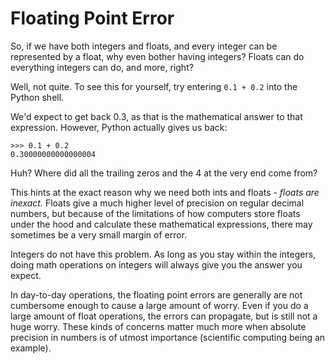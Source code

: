 # Floating Point Error

So, if we have both integers and floats, and every integer can be represented
by a float, why even bother having integers? Floats can do everything
integers can do, and more, right?

Well, not quite. To see this for yourself, try entering `0.1 + 0.2` into
the Python shell.

We'd expect to get back 0.3, as that is the mathematical answer to that expression.
However, Python actually gives us back:
```
>>> 0.1 + 0.2
0.30000000000000004
```
Huh? Where did all the trailing zeros and the 4 at the very end come from?

This hints at the exact reason why we need both ints and floats - *floats are inexact.*
Floats give a much higher level of precision on regular decimal numbers, but
because of the limitations of how computers store floats under the hood and
calculate these mathematical expressions, there may sometimes be a very small
margin of error.

Integers do not have this problem. As long as you stay within the integers,
doing math operations on integers will always give you the answer you expect.

In day-to-day operations, the floating point errors are generally are not
cumbersome enough to cause a large amount of worry. Even if you do a large
amount of float operations, the errors can propagate, but is still not a
huge worry. These kinds of concerns matter much more when absolute precision
in numbers is of utmost importance (scientific computing being an example).